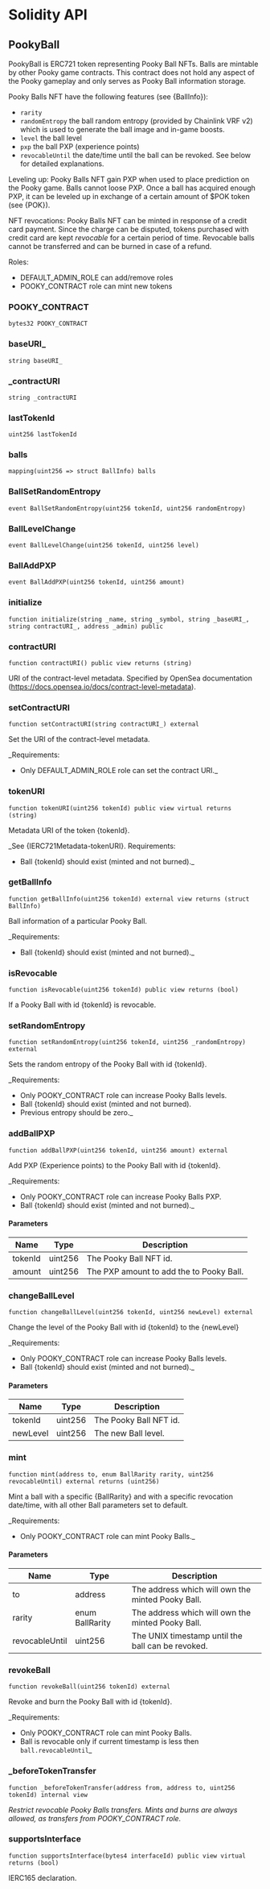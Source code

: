 # Solidity API

## PookyBall

PookyBall is ERC721 token representing Pooky Ball NFTs. Balls are mintable by other Pooky game contracts.
This contract does not hold any aspect of the Pooky gameplay and only serves as Pooky Ball information storage.

Pooky Balls NFT have the following features (see {BallInfo}):
- `rarity`
- `randomEntropy` the ball random entropy (provided by Chainlink VRF v2) which is used to generate the ball image and
  in-game boosts.
- `level` the ball level
- `pxp` the ball PXP (experience points)
- `revocableUntil` the date/time until the ball can be revoked. See below for detailed explanations.

Leveling up:
Pooky Balls NFT gain PXP when used to place prediction on the Pooky game. Balls cannot loose PXP.
Once a ball has acquired enough PXP, it can be leveled up in exchange of a certain amount of $POK token (see {POK}).

NFT revocations:
Pooky Balls NFT can be minted in response of a credit card payment. Since the charge can be disputed, tokens
purchased with credit card are kept _revocable_ for a certain period of time.
Revocable balls cannot be transferred and can be burned in case of a refund.

Roles:
- DEFAULT_ADMIN_ROLE can add/remove roles
- POOKY_CONTRACT role can mint new tokens

### POOKY_CONTRACT

```solidity
bytes32 POOKY_CONTRACT
```

### baseURI_

```solidity
string baseURI_
```

### _contractURI

```solidity
string _contractURI
```

### lastTokenId

```solidity
uint256 lastTokenId
```

### balls

```solidity
mapping(uint256 => struct BallInfo) balls
```

### BallSetRandomEntropy

```solidity
event BallSetRandomEntropy(uint256 tokenId, uint256 randomEntropy)
```

### BallLevelChange

```solidity
event BallLevelChange(uint256 tokenId, uint256 level)
```

### BallAddPXP

```solidity
event BallAddPXP(uint256 tokenId, uint256 amount)
```

### initialize

```solidity
function initialize(string _name, string _symbol, string _baseURI_, string contractURI_, address _admin) public
```

### contractURI

```solidity
function contractURI() public view returns (string)
```

URI of the contract-level metadata.
Specified by OpenSea documentation (https://docs.opensea.io/docs/contract-level-metadata).

### setContractURI

```solidity
function setContractURI(string contractURI_) external
```

Set the URI of the contract-level metadata.

_Requirements:
- Only DEFAULT_ADMIN_ROLE role can set the contract URI._

### tokenURI

```solidity
function tokenURI(uint256 tokenId) public view virtual returns (string)
```

Metadata URI of the token {tokenId}.

_See {IERC721Metadata-tokenURI}.
Requirements:
- Ball {tokenId} should exist (minted and not burned)._

### getBallInfo

```solidity
function getBallInfo(uint256 tokenId) external view returns (struct BallInfo)
```

Ball information of a particular Pooky Ball.

_Requirements:
- Ball {tokenId} should exist (minted and not burned)._

### isRevocable

```solidity
function isRevocable(uint256 tokenId) public view returns (bool)
```

If a Pooky Ball with id {tokenId} is revocable.

### setRandomEntropy

```solidity
function setRandomEntropy(uint256 tokenId, uint256 _randomEntropy) external
```

Sets the random entropy of the Pooky Ball with id {tokenId}.

_Requirements:
- Only POOKY_CONTRACT role can increase Pooky Balls levels.
- Ball {tokenId} should exist (minted and not burned).
- Previous entropy should be zero._

### addBallPXP

```solidity
function addBallPXP(uint256 tokenId, uint256 amount) external
```

Add PXP (Experience points) to the Pooky Ball with id {tokenId}.

_Requirements:
- Only POOKY_CONTRACT role can increase Pooky Balls PXP.
- Ball {tokenId} should exist (minted and not burned)._

#### Parameters

| Name | Type | Description |
| ---- | ---- | ----------- |
| tokenId | uint256 | The Pooky Ball NFT id. |
| amount | uint256 | The PXP amount to add the to Pooky Ball. |

### changeBallLevel

```solidity
function changeBallLevel(uint256 tokenId, uint256 newLevel) external
```

Change the level of the Pooky Ball with id {tokenId} to the {newLevel}

_Requirements:
- Only POOKY_CONTRACT role can increase Pooky Balls levels.
- Ball {tokenId} should exist (minted and not burned)._

#### Parameters

| Name | Type | Description |
| ---- | ---- | ----------- |
| tokenId | uint256 | The Pooky Ball NFT id. |
| newLevel | uint256 | The new Ball level. |

### mint

```solidity
function mint(address to, enum BallRarity rarity, uint256 revocableUntil) external returns (uint256)
```

Mint a ball with a specific {BallRarity} and with a specific revocation date/time, with all other Ball
parameters set to default.

_Requirements:
- Only POOKY_CONTRACT role can mint Pooky Balls._

#### Parameters

| Name | Type | Description |
| ---- | ---- | ----------- |
| to | address | The address which will own the minted Pooky Ball. |
| rarity | enum BallRarity | The address which will own the minted Pooky Ball. |
| revocableUntil | uint256 | The UNIX timestamp until the ball can be revoked. |

### revokeBall

```solidity
function revokeBall(uint256 tokenId) external
```

Revoke and burn the Pooky Ball with id {tokenId}.

_Requirements:
- Only POOKY_CONTRACT role can mint Pooky Balls.
- Ball is revocable only if current timestamp is less then `ball.revocableUntil`_

### _beforeTokenTransfer

```solidity
function _beforeTokenTransfer(address from, address to, uint256 tokenId) internal view
```

_Restrict revocable Pooky Balls transfers.
Mints and burns are always allowed, as transfers from POOKY_CONTRACT role._

### supportsInterface

```solidity
function supportsInterface(bytes4 interfaceId) public view virtual returns (bool)
```

IERC165 declaration.

